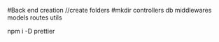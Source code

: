 #Back end creation
//create folders
#mkdir controllers db middlewares models routes utils

<!-- dev dependency -->
npm i -D prettier

